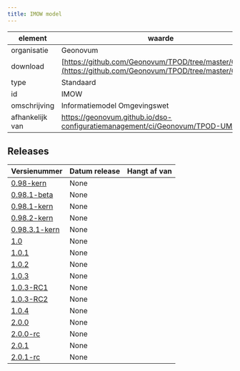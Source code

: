 ```yaml
---
title: IMOW model
---
```


|element|waarde|
|-----|------|
| organisatie  |Geonovum|
| download  | [https://github.com/Geonovum/TPOD/tree/master/CIMOW](<https://github.com/Geonovum/TPOD/tree/master/CIMOW>)|
| type  |Standaard|
| id  |IMOW|
| omschrijving  |Informatiemodel Omgevingswet|
|afhankelijk van |https://geonovum.github.io/dso-configuratiemanagement/ci/Geonovum/TPOD-UML|

## Releases

|Versienummer|Datum release|Hangt af van
|-------|-------|-----|
| [0.98-kern](<https://github.com/Geonovum/TPOD/blob/master/CIMOW/IMOW Van plan tot publicatie v0.98-kern.pdf>)|None||
| [0.98.1-beta](<https://github.com/Geonovum/TPOD/blob/master/CIMOW/IMOW v0.98.1-beta.pdf>)|None||
| [0.98.1-kern](<https://github.com/Geonovum/TPOD/blob/master/CIMOW/IMOW Muteren in de keten v0.98.1-kern.pdf>)|None||
| [0.98.2-kern](<https://github.com/Geonovum/TPOD/blob/master/CIMOW/IMOW v0.98.2-kern.pdf>)|None||
| [0.98.3.1-kern](<https://github.com/Geonovum/TPOD/blob/master/CIMOW/IMOW v0.98.3.1-kern.pdf>)|None||
| [1.0](<https://github.com/Geonovum/TPOD/blob/master/CIMOW/IMOW v1.0.pdf>)|None||
| [1.0.1](<https://github.com/Geonovum/TPOD/blob/master/CIMOW/IMOW v1.0.1.pdf>)|None||
| [1.0.2](<https://github.com/Geonovum/TPOD/blob/master/CIMOW/IMOW v1.0.2.pdf>)|None||
| [1.0.3](<https://github.com/Geonovum/TPOD/blob/master/CIMOW/IMOW v1.0.3.pdf>)|None||
| [1.0.3-RC1](<https://github.com/Geonovum/TPOD/blob/master/CIMOW/IMOW v1.0.3-RC1.pdf>)|None||
| [1.0.3-RC2](<https://github.com/Geonovum/TPOD/blob/master/CIMOW/IMOW v1.0.3-RC2.pdf>)|None||
| [1.0.4](<https://github.com/Geonovum/TPOD/blob/master/CIMOW/IMOW v1.0.4.pdf>)|None||
| [2.0.0](<https://github.com/Geonovum/TPOD/blob/master/CIMOW/IMOW_v2.0.0.pdf>)|None||
| [2.0.0-rc](<https://github.com/Geonovum/TPOD/blob/master/CIMOW/IMOW v2.0.0-rc.pdf>)|None||
| [2.0.1](<https://github.com/Geonovum/TPOD/blob/master/CIMOW/IMOW_v2.0.1.pdf>)|None||
| [2.0.1-rc](<https://github.com/Geonovum/TPOD/blob/master/CIMOW/IMOW_v2.0.1-rc.pdf>)|None||

